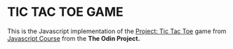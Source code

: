 # TIC TAC TOE GAME

This is the Javascript implementation of the [Project: Tic Tac Toe](https://www.theodinproject.com/courses/javascript/lessons/tic-tac-toe-javascript) game from [Javascript Course](https://www.theodinproject.com/courses/javascript) from the **The Odin Project.**
